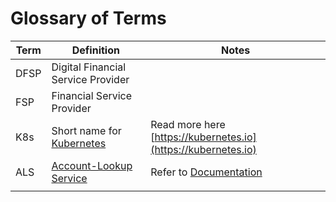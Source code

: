 # Glossary of Terms

| Term | Definition | Notes |
| --- | --- | --- |
| DFSP | Digital Financial Service Provider |  |
| FSP | Financial Service Provider |  |
| K8s | Short name for [Kubernetes](https://kubernetes.io/) | Read more here [https://kubernetes.io](https://kubernetes.io) |
| ALS | [Account-Lookup Service](mojaloop-technical-overview/account-lookup-service/README.md) | Refer to [Documentation](mojaloop-technical-overview/account-lookup-service/README.md) |
|  |  |  |
